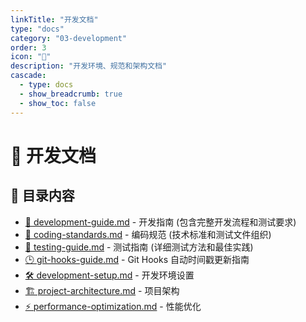 ```yaml
---
linkTitle: "开发文档"
type: "docs"
category: "03-development"
order: 3
icon: "🔧"
description: "开发环境、规范和架构文档"
cascade:
  - type: docs
  - show_breadcrumb: true
  - show_toc: false
---
```


# 🔧 开发文档

## 📂 目录内容

- [📖 development-guide.md](development-guide.md) - 开发指南 (包含完整开发流程和测试要求)
- [📝 coding-standards.md](coding-standards.md) - 编码规范 (技术标准和测试文件组织)
- [🧪 testing-guide.md](testing-guide.md) - 测试指南 (详细测试方法和最佳实践)
- [🕒 git-hooks-guide.md](git-hooks-guide.md) - Git Hooks 自动时间戳更新指南
- [🛠️ development-setup.md](development-setup.md) - 开发环境设置
- [🏗️ project-architecture.md](project-architecture.md) - 项目架构
- [⚡ performance-optimization.md](performance-optimization.md) - 性能优化

